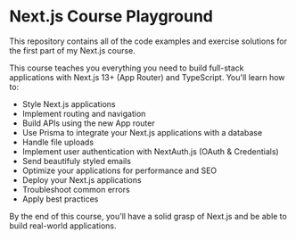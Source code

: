 # Next.js Course Playground

This repository contains all of the code examples and exercise solutions for the first part of my Next.js course.

This course teaches you everything you need to build full-stack applications with Next.js 13+ (App Router) and TypeScript. You'll learn how to:

- Style Next.js applications 
- Implement routing and navigation 
- Build APIs using the new App router
- Use Prisma to integrate your Next.js applications with a database
- Handle file uploads
- Implement user authentication with NextAuth.js (OAuth & Credentials)
- Send beautifuly styled emails 
- Optimize your applications for performance and SEO
- Deploy your Next.js applications
- Troubleshoot common errors
- Apply best practices 

By the end of this course, you'll have a solid grasp of Next.js and be able to build real-world applications.
